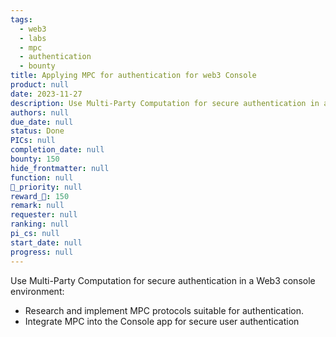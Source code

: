 ```yaml
---
tags: 
  - web3
  - labs
  - mpc
  - authentication
  - bounty
title: Applying MPC for authentication for web3 Console
product: null
date: 2023-11-27
description: Use Multi-Party Computation for secure authentication in a Web3 console environment.
authors: null
due_date: null
status: Done
PICs: null
completion_date: null
bounty: 150
hide_frontmatter: null
function: null
🔺_priority: null
reward_🧊: 150
remark: null
requester: null
ranking: null
pi_cs: null
start_date: null
progress: null
---
```


Use Multi-Party Computation for secure authentication in a Web3 console environment:

* Research and implement MPC protocols suitable for authentication.
* Integrate MPC into the Console app for secure user authentication
